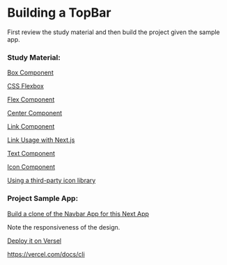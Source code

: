 # Building a TopBar

First review the study material and then build the project given the sample app.

### Study Material:

[Box Component](https://chakra-ui.com/docs/components/box)

[CSS Flexbox](https://css-tricks.com/snippets/css/a-guide-to-flexbox/)

[Flex Component](https://chakra-ui.com/docs/components/flex)

[Center Component](https://chakra-ui.com/docs/components/center)

[Link Component](https://chakra-ui.com/docs/components/link)

[Link Usage with Next.js](https://chakra-ui.com/docs/components/link#usage-with-nextjs)

[Text Component](https://chakra-ui.com/docs/components/text)

[Icon Component](https://chakra-ui.com/docs/components/icon)

[Using a third-party icon library](https://chakra-ui.com/docs/components/icon#using-a-third-party-icon-library)


### Project Sample App:

[Build a clone of the Navbar App for this Next App](https://project03-navbar.vercel.app)

Note the responsiveness of the design.

[Deploy it on Versel](https://github.com/panacloud-modern-global-apps/nextjs/tree/main/step36_deploy_vercel)

https://vercel.com/docs/cli



